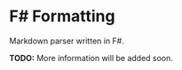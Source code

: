 F# Formatting
=============

Markdown parser written in F#. 

**TODO:** More information will be added soon.
